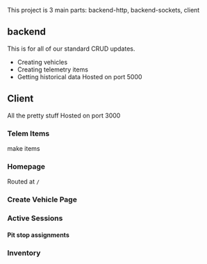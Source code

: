 This project is 3 main parts: backend-http, backend-sockets, client
## backend
This is for all of our standard CRUD updates.
* Creating vehicles
* Creating telemetry items
* Getting historical data
Hosted on port 5000
## Client
All the pretty stuff
Hosted on port 3000
### Telem Items
make items
### Homepage
Routed at `/`
### Create Vehicle Page
### Active Sessions
#### Pit stop assignments
### Inventory